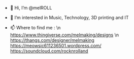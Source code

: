 - 👋 Hi, I’m @melROLL
- 👀 I’m interested in Music, Technology, 3D printing and IT 

- 📫 Where to find me : \n
 https://www.thingiverse.com/melmaking/designs  \n
 https://thangs.com/designer/melmaking
 https://meowsic611236501.wordpress.com/
 https://soundcloud.com/rocknrolland


<!---
melROLL/melROLL is a ✨ special ✨ repository because its `README.md` (this file) appears on your GitHub profile.
You can click the Preview link to take a look at your changes.
--->
